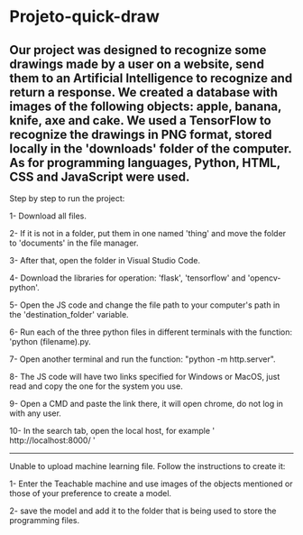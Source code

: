 # Projeto-quick-draw
Our project was designed to recognize some drawings made by a user on a website, send them to an Artificial Intelligence to recognize and return a response. We created a database with images of the following objects: apple, banana, knife, axe and cake. We used a TensorFlow to recognize the drawings in PNG format, stored locally in the 'downloads' folder of the computer.
As for programming languages, Python, HTML, CSS and JavaScript were used.
-----------------------------------------------------------------------------------------------------------------------------------------------------------------------------------------------
Step by step to run the project:

1- Download all files.

2- If it is not in a folder, put them in one named 'thing' and move the folder to 'documents' in the file manager.

3- After that, open the folder in Visual Studio Code.

4- Download the libraries for operation: 'flask', 'tensorflow' and 'opencv-python'.

5- Open the JS code and change the file path to your computer's path in the 'destination_folder' variable.

6- Run each of the three python files in different terminals with the function: 'python (filename).py.

7- Open another terminal and run the function: "python -m http.server".

8- The JS code will have two links specified for Windows or MacOS, just read and copy the one for the system you use.

9- Open a CMD and paste the link there, it will open chrome, do not log in with any user.

10- In the search tab, open the local host, for example ' http://localhost:8000/ '

-----------------------------------------------------------------------------------------------------------------------------------------------------------------------------------------------
Unable to upload machine learning file. Follow the instructions to create it:

1- Enter the Teachable machine and use images of the objects mentioned or those of your preference to create a model.

2- save the model and add it to the folder that is being used to store the programming files.
